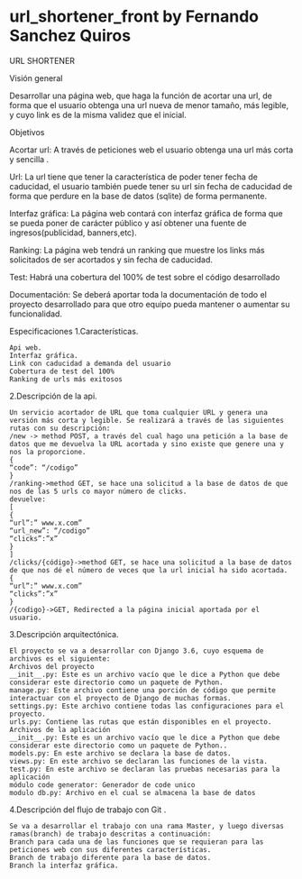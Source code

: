 # url_shortener_front by Fernando Sanchez Quiros


URL SHORTENER

Visión general

Desarrollar una página web, que haga la función de acortar una url, de forma que el usuario obtenga una url nueva de menor tamaño, más legible,  y cuyo link es de la misma validez que el inicial.

Objetivos

  Acortar url: A través de peticiones web el usuario obtenga una url más corta y sencilla .
  
  Url: La url tiene que tener la característica de poder tener fecha de caducidad, el usuario también puede tener su url sin fecha de caducidad de forma que perdure en la          base de datos (sqlite) de forma permanente. 
  
  Interfaz gráfica: La página web contará con interfaz gráfica de forma que se pueda poner de carácter público y así obtener una fuente de ingresos(publicidad, banners,etc).
  
  Ranking: La página web tendrá un ranking que muestre los links más solicitados de ser acortados y sin fecha de caducidad.
  
  Test: Habrá una cobertura del 100% de test sobre el código desarrollado 
  
  Documentación: Se deberá aportar toda la documentación de todo el proyecto desarrollado para que otro equipo pueda mantener o  aumentar su funcionalidad.
  
Especificaciones
  1.Características.

    Api web.
    Interfaz gráfica.
    Link con caducidad a demanda del usuario
    Cobertura de test del 100%
    Ranking de urls más exitosos

  2.Descripción de la api.
  
    Un servicio acortador de URL que toma cualquier URL y genera una versión más corta y legible. Se realizará a través de las siguientes rutas con su descripción:
    /new -> method POST, a través del cual hago una petición a la base de datos que me devuelva la URL acortada y sino existe que genere una y nos la proporcione.
    {
    “code”: “/codigo”
    }
    /ranking->method GET, se hace una solicitud a la base de datos de que nos de las 5 urls co mayor número de clicks.
    devuelve:
    [
    {
    “url”:” www.x.com”
    “url_new”: “/codigo”
    “clicks”:”x”
    }
    ]
    /clicks/{código}->method GET, se hace una solicitud a la base de datos de que nos dé el número de veces que la url inicial ha sido acortada.
    {
    “url”:” www.x.com”
    “clicks”:”x”
    }
    /{codigo}->GET, Redirected a la página inicial aportada por el usuario.





  3.Descripción arquitectónica.
  
    El proyecto se va a desarrollar con Django 3.6, cuyo esquema de archivos es el siguiente:
    Archivos del proyecto
    __init__.py: Este es un archivo vacío que le dice a Python que debe considerar este directorio como un paquete de Python.
    manage.py: Este archivo contiene una porción de código que permite interactuar con el proyecto de Django de muchas formas. 
    settings.py: Este archivo contiene todas las configuraciones para el proyecto.
    urls.py: Contiene las rutas que están disponibles en el proyecto.
    Archivos de la aplicación
    __init__.py: Este es un archivo vacío que le dice a Python que debe considerar este directorio como un paquete de Python..
    models.py: En este archivo se declara la base de datos.
    views.py: En este archivo se declaran las funciones de la vista.
    test.py: En este archivo se declaran las pruebas necesarias para la aplicación
    módulo code generator: Generador de code unico
    modulo db.py: Archivo en el cual se almacena la base de datos





  4.Descripción del flujo de trabajo con Git .
  

    Se va a desarrollar el trabajo con una rama Master, y luego diversas ramas(branch) de trabajo descritas a continuación:
    Branch para cada una de las funciones que se requieran para las peticiones web con sus diferentes características.
    Branch de trabajo diferente para la base de datos.
    Branch la interfaz gráfica.


